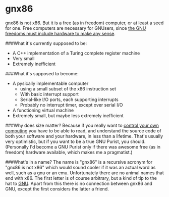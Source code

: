 gnx86
=====

gnx86 is not x86. But it is a free (as in freedom) computer, or at least a seed for one. Free computers are necessary for GNUsers, since [the GNU freedoms must include hardware to make any sense](http://blogg.hioa.no/alfred/2013/03/03/the-gnu-freedoms-must-include-hardware-to-make-any-sense/). 

###What it's currently supposed to be:
- A C++ implementation of a Turing complete register machine
- Very small
- Extremely inefficient

###What it's supposed to become:
- A pysically implementable computer
  - using a small subset of the x86 instruction set
  - With basic interrupt support
  - Serial-like I/O ports, each supporting interrupts
  - Probably no interrupt timer, except over serial I/O
- A functioning virtual machine
- Extremely small, but maybe less extremely inefficient

###Why does size matter?
Because if you really want to [control your own computing](http://www.gnu.org/philosophy/free-sw.html) you have to be able to read, and understand the source code of both your software and your hardware, in less than a lifetime. That's usually very optimistic, but if you want to be a true GNU Purist, you should. 
(Personally I'd become a GNU Purist only if there was awesome free (as in freedom) hardware available, which makes me a pragmatist.)

###What's in a name?
The name is "gnx86" is a recursive acronym for "gnx86 is not x86" which would sound cooler if it was an actual word as well, such as a gnu or an emu. Unfortunately there are no animal names that end with x86. The first letter is of course arbitrary, but a kind of tip to the hat to [GNU](http://www.gnu.org). Apart from this there is no connection between gnx86 and GNU, except the first considers the latter a friend.
